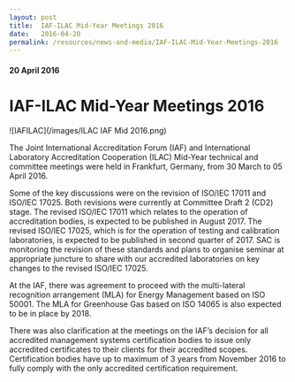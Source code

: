 ```yaml
---
layout: post
title:  IAF-ILAC Mid-Year Meetings 2016
date:   2016-04-20
permalink: /resources/news-and-media/IAF-ILAC-Mid-Year-Meetings-2016
---
```

#### 20 April 2016
# **IAF-ILAC Mid-Year Meetings 2016**

![IAFILAC](/images/ILAC IAF Mid 2016.png)

The Joint International Accreditation Forum (IAF) and International Laboratory Accreditation Cooperation (ILAC) Mid-Year technical and committee meetings were held in Frankfurt, Germany, from 30 March to 05 April 2016.

Some of the key discussions were on the revision of ISO/IEC 17011 and ISO/IEC 17025. Both revisions were currently at Committee Draft 2 (CD2) stage. The revised ISO/IEC 17011 which relates to the operation of accreditation bodies, is expected to be published in August 2017.  The revised ISO/IEC 17025, which is for the operation of testing and calibration laboratories, is expected to be published in second quarter of 2017.  SAC is monitoring the revision of these standards and plans to organise seminar at appropriate juncture to share with our accredited laboratories on key changes to the revised ISO/IEC 17025.

At the IAF, there was agreement to proceed with the multi-lateral recognition arrangement (MLA) for Energy Management based on ISO 50001.  The MLA for Greenhouse Gas based on ISO 14065 is also expected to be in place by 2018.

There was also clarification at the meetings on the IAF’s decision for all accredited management systems certification bodies to issue only accredited certificates to their clients for their accredited scopes. Certification bodies have up to maximum of 3 years from November 2016 to fully comply with the only accredited certification requirement.
